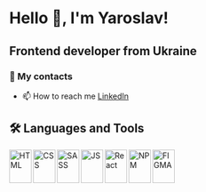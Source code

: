 <h1>Hello 👋, I'm Yaroslav!</h1> 
<h2>Frontend developer from Ukraine</h2>
<h3>📖 My contacts</h3>

- 📫 How to reach me [LinkedIn](https://www.linkedin.com/in/%D1%8F%D1%80%D0%BE%D1%81%D0%BB%D0%B0%D0%B2-%D0%BB%D1%83%D0%BA%D0%BE%D0%B2%D0%B5%D1%86%D1%8C%D0%BA%D0%B8%D0%B9-a035a522a/)

## 🛠 Languages and Tools  
  <img align="left" width="40" height="60" src="https://cdn.jsdelivr.net/gh/devicons/devicon/icons/html5/html5-original.svg" alt="HTML"/>
  <img align="left" width="40" height="60" src="https://cdn.jsdelivr.net/gh/devicons/devicon/icons/css3/css3-original.svg" alt="CSS"/>
  <img align="left" width="40" height="60" src="https://cdn.jsdelivr.net/gh/devicons/devicon/icons/sass/sass-original.svg" alt="SASS"/>
  <img align="left" width="40" height="60" src="https://cdn.jsdelivr.net/gh/devicons/devicon/icons/javascript/javascript-original.svg" alt="JS"/>
  <img align="left" width="40" height="60" src="https://cdn.jsdelivr.net/gh/devicons/devicon/icons/react/react-original.svg" alt="React"/>
  <img align="left" width="40" height="60" src="https://cdn.jsdelivr.net/gh/devicons/devicon/icons/npm/npm-original.svg" alt="NPM"/>
  <img align="left" width="40" height="60" src="https://cdn.jsdelivr.net/gh/devicons/devicon/icons/figma/figma-original.svg" alt="FIGMA"/>

